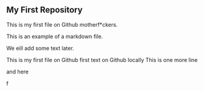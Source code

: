 ## My First Repository 


This is my first file on Github motherf*ckers. 

This is an example of a markdown file. 

We eill add some text later.


This is my first file on Github
first text on Github locally
 This is one more line 


 and here  


  f
  
